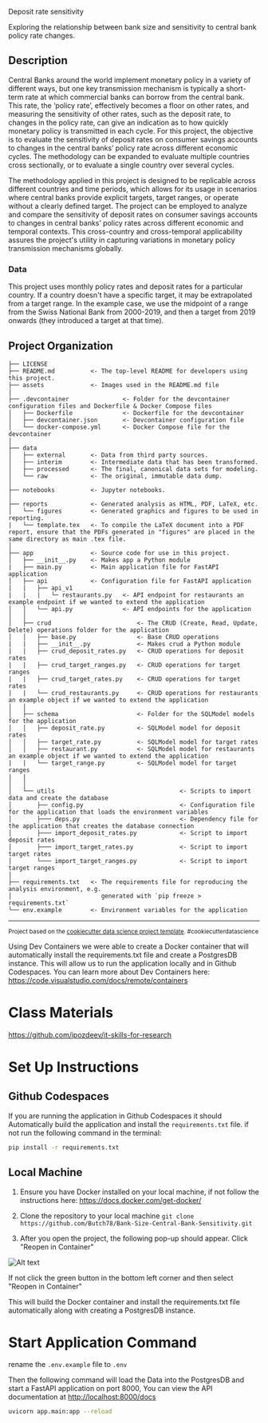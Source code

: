 Deposit rate sensitivity

Exploring the relationship between bank size and sensitivity to central bank policy rate changes.

## Description

Central Banks around the world implement monetary policy in a variety of different ways, but one key transmission mechanism is typically a short-term rate at which commercial banks can borrow from the central bank. This rate, the ‘policy rate’, effectively becomes a floor on other rates, and measuring the sensitivity of other rates, such as the deposit rate, to changes in the policy rate, can give an indication as to how quickly monetary policy is transmitted in each cycle. For this project, the objective is to evaluate the sensitivity of deposit rates on consumer savings accounts to changes in the central banks’ policy rate across different economic cycles. The methodology can be expanded to evaluate multiple countries cross sectionally, or to evaluate a single country over several cycles.

The methodology applied in this project is designed to be replicable across different countries and time periods, which allows for its usage in scenarios where central banks provide explicit targets, target ranges, or operate without a clearly defined target. The project can be employed to analyze and compare the sensitivity of deposit rates on consumer savings accounts to changes in central banks’ policy rates across different economic and temporal contexts. This cross-country and cross-temporal applicability assures the project's utility in capturing variations in monetary policy transmission mechanisms globally.

### Data

This project uses monthly policy rates and deposit rates for a particular country. If a country doesn't have a specific target, it may be extrapolated from a target range. In the example case, we use the midpoint of a range from the Swiss National Bank from 2000-2019, and then a target from 2019 onwards (they introduced a target at that time).

Project Organization
------------

    ├── LICENSE
    ├── README.md          <- The top-level README for developers using this project.
    ├── assets             <- Images used in the README.md file
    |
    ├── .devcontainer               <- Folder for the devcontainer configuration files and Dockerfile & Docker Compose files
    │   ├── Dockerfile              <- Dockerfile for the devcontainer
    │   ├── devcontainer.json       <- Devcontainer configuration file
    │   └── docker-compose.yml      <- Docker Compose file for the devcontainer
    │
    ├── data
    │   ├── external       <- Data from third party sources.
    │   ├── interim        <- Intermediate data that has been transformed.
    │   ├── processed      <- The final, canonical data sets for modeling.
    │   └── raw            <- The original, immutable data dump.
    │
    ├── notebooks          <- Jupyter notebooks. 
    │
    ├── reports            <- Generated analysis as HTML, PDF, LaTeX, etc.
    │   └── figures        <- Generated graphics and figures to be used in reporting.
    |   └── template.tex   <- To compile the LaTeX document into a PDF report, ensure that the PDFs generated in "figures" are placed in the same directory as main .tex file. 
    │
    ├── app                <- Source code for use in this project.
    │   ├── __init__.py    <- Makes app a Python module
    |   ├── main.py        <- Main application file for FastAPI application
    │   ├── api            <- Configuration file for FastAPI application
    |   |   ├── api_v1
    |   |   |   └─ restaurants.py   <- API endpoint for restaurants an example endpoint if we wanted to extend the application    
    │   │   └── api.py              <- API endpoints for the application
    │   │
    │   ├── crud                        <- The CRUD (Create, Read, Update, Delete) operations folder for the application
    │   │   ├── base.py                 <- Base CRUD operations
    |   |   ├── __init__.py             <- Makes crud a Python module
    |   |   ├── crud_deposit_rates.py   <- CRUD operations for deposit rates
    |   |   ├── crud_target_ranges.py   <- CRUD operations for target ranges
    |   |   ├── crud_target_rates.py    <- CRUD operations for target rates
    |   |   └── crud_restaurants.py     <- CRUD operations for restaurants an example object if we wanted to extend the application
    │   │
    │   ├── schema                      <- Folder for the SQLModel models for the application
    │   │   ├── deposit_rate.py         <- SQLModel model for deposit rates
    │   │   ├── target_rate.py          <- SQLModel model for target rates
    │   │   ├── restaurant.py           <- SQLModel model for restaurants an example object if we wanted to extend the application
    |   |   └── target_range.py         <- SQLModel model for target ranges
    |   |  
    │   │
    │   └── utils                                   <- Scripts to import data and create the database
    │       ├── config.py                           <- Configuration file for the application that loads the environment variables
    │       ├─── deps.py                            <- Dependency file for the application that creates the database connection
    │       ├─── import_deposit_rates.py            <- Script to import deposit rates
    │       ├─── import_target_rates.py             <- Script to import target rates
    │       └─── import_target_ranges.py            <- Script to import target ranges
    │   
    ├── requirements.txt   <- The requirements file for reproducing the analysis environment, e.g.
    │                         generated with `pip freeze > requirements.txt`
    └── env.example        <- Environment variables for the application

--------

<p><small>Project based on the <a target="_blank" href="https://drivendata.github.io/cookiecutter-data-science/">cookiecutter data science project template</a>. #cookiecutterdatascience</small></p>

Using Dev Containers we were able to create a Docker container that will automatically install the requirements.txt file and create a PostgresDB instance. This will allow us to run the application locally and in Github Codespaces. You can learn more about Dev Containers here: <https://code.visualstudio.com/docs/remote/containers>

# Class Materials

<https://github.com/ipozdeev/it-skills-for-research>

# Set Up Instructions

## Github Codespaces

If you are running the application in Github Codespaces it should Automatically build the application and install the ```requirements.txt``` file. if not run the following command in the terminal:

```bash
pip install -r requirements.txt
```

## Local Machine

1. Ensure you have Docker installed on your local machine, if not follow the instructions here: <https://docs.docker.com/get-docker/>

2. Clone the repository to your local machine
   ```git clone https://github.com/Butch78/Bank-Size-Central-Bank-Sensitivity.git```

3. After you open the project, the following pop-up should appear. Click "Reopen in Container"

![Alt text](assets/dev_containter_popup.png)

If not click the green button in the bottom left corner and then select "Reopen in Container"

This will build the Docker container and install the requirements.txt file automatically along with creating a PostgresDB instance.

# Start Application Command

rename the ```.env.example``` file to ```.env```

Then the following command will load the Data into the PostgresDB and start a FastAPI application on port 8000, You can view the API documentation at <http://localhost:8000/docs>

```bash
uvicorn app.main:app --reload
```
